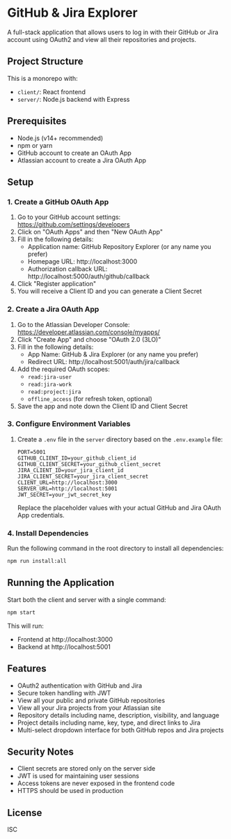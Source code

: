 # GitHub & Jira Explorer

A full-stack application that allows users to log in with their GitHub or Jira account using OAuth2 and view all their repositories and projects.

## Project Structure

This is a monorepo with:
- `client/`: React frontend
- `server/`: Node.js backend with Express

## Prerequisites

- Node.js (v14+ recommended)
- npm or yarn
- GitHub account to create an OAuth App
- Atlassian account to create a Jira OAuth App

## Setup

### 1. Create a GitHub OAuth App

1. Go to your GitHub account settings: https://github.com/settings/developers
2. Click on "OAuth Apps" and then "New OAuth App"
3. Fill in the following details:
   - Application name: GitHub Repository Explorer (or any name you prefer)
   - Homepage URL: http://localhost:3000
   - Authorization callback URL: http://localhost:5000/auth/github/callback
4. Click "Register application"
5. You will receive a Client ID and you can generate a Client Secret

### 2. Create a Jira OAuth App

1. Go to the Atlassian Developer Console: https://developer.atlassian.com/console/myapps/
2. Click "Create App" and choose "OAuth 2.0 (3LO)"
3. Fill in the following details:
   - App Name: GitHub & Jira Explorer (or any name you prefer)
   - Redirect URL: http://localhost:5001/auth/jira/callback
4. Add the required OAuth scopes:
   - `read:jira-user`
   - `read:jira-work`
   - `read:project:jira`
   - `offline_access` (for refresh token, optional)
5. Save the app and note down the Client ID and Client Secret

### 3. Configure Environment Variables

1. Create a `.env` file in the `server` directory based on the `.env.example` file:
   ```
   PORT=5001
   GITHUB_CLIENT_ID=your_github_client_id
   GITHUB_CLIENT_SECRET=your_github_client_secret
   JIRA_CLIENT_ID=your_jira_client_id
   JIRA_CLIENT_SECRET=your_jira_client_secret
   CLIENT_URL=http://localhost:3000
   SERVER_URL=http://localhost:5001
   JWT_SECRET=your_jwt_secret_key
   ```
   Replace the placeholder values with your actual GitHub and Jira OAuth App credentials.

### 4. Install Dependencies

Run the following command in the root directory to install all dependencies:

```bash
npm run install:all
```

## Running the Application

Start both the client and server with a single command:

```bash
npm start
```

This will run:
- Frontend at http://localhost:3000
- Backend at http://localhost:5001

## Features

- OAuth2 authentication with GitHub and Jira
- Secure token handling with JWT
- View all your public and private GitHub repositories
- View all your Jira projects from your Atlassian site
- Repository details including name, description, visibility, and language
- Project details including name, key, type, and direct links to Jira
- Multi-select dropdown interface for both GitHub repos and Jira projects

## Security Notes

- Client secrets are stored only on the server side
- JWT is used for maintaining user sessions
- Access tokens are never exposed in the frontend code
- HTTPS should be used in production

## License

ISC 